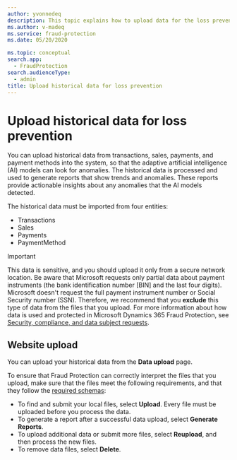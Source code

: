 ```yaml
---
author: yvonnedeq
description: This topic explains how to upload data for the loss prevention feature in Microsoft Dynamics 365 Fraud Protection.
ms.author: v-madeq 
ms.service: fraud-protection
ms.date: 05/20/2020

ms.topic: conceptual
search.app: 
  - FraudProtection
search.audienceType:
  - admin
title: Upload historical data for loss prevention
---
```


# Upload historical data for loss prevention

You can upload historical data from transactions, sales, payments, and payment methods into the system, so that the adaptive artificial intelligence (AI) models can look for anomalies. The historical data is processed and used to generate reports that show trends and anomalies. These reports provide actionable insights about any anomalies that the AI models detected.

The historical data must be imported from four entities:

* Transactions
* Sales
* Payments
* PaymentMethod

> [!IMPORTANT]
> This data is sensitive, and you should upload it only from a secure network location. Be aware that Microsoft requests only partial data about payment instruments (the bank identification number \[BIN\] and the last four digits). Microsoft doesn't request the full payment instrument number or Social Security number (SSN). Therefore, we recommend that you **exclude** this type of data from the files that you upload. For more information about how data is used and protected in Microsoft Dynamics 365 Fraud Protection, see [Security, compliance, and data subject requests](security-compliance.md).

## Website upload

You can upload your historical data from the **Data upload** page.

To ensure that Fraud Protection can correctly interpret the files that you upload, make sure that the files meet the following requirements, and that they follow the [required schemas](schema.md):

- To find and submit your local files, select **Upload**. Every file must be uploaded before you process the data.
- To generate a report after a successful data upload, select **Generate Reports**. 
- To upload additional data or submit more files, select **Reupload**, and then process the new files. 
- To remove data files, select **Delete**. 
